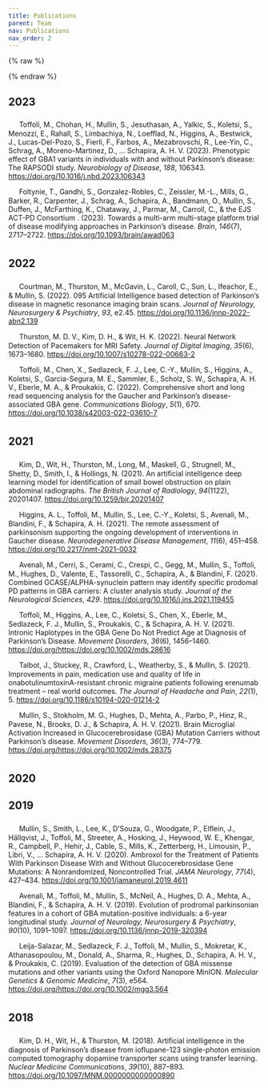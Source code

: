 ```yaml
---
title: Publications
parent: Team
nav: Publications
nav_order: 2
---
```

{% raw %}
<style>
/* FA book icon */
div.csl-entry::before { font-family: FontAwesome; content: '\f02d  '; }
div.csl-entry { text-indent: 0.5em; padding: 0.5em 0; }
</style>

{% endraw %}


<style>
/* FA book icon */
div.csl-entry::before { font-family: FontAwesome; content: '\f02d  '; }
div.csl-entry { text-indent: 0.5em; padding: 0.5em 0; }
</style>



## 2023
<div class="csl-bib-body">
  <div data-csl-entry-id="TOFFOLI2023106343" class="csl-entry">Toffoli, M., Chohan, H., Mullin, S., Jesuthasan, A., Yalkic, S., Koletsi, S., Menozzi, E., Rahall, S., Limbachiya, N., Loefflad, N., Higgins, A., Bestwick, J., Lucas-Del-Pozo, S., Fierli, F., Farbos, A., Mezabrovschi, R., Lee-Yin, C., Schrag, A., Moreno-Martinez, D., … Schapira, A. H. V. (2023). Phenotypic effect of GBA1 variants in individuals with and without Parkinson’s disease: The RAPSODI study. <i>Neurobiology of Disease</i>, <i>188</i>, 106343. <a
href="https://doi.org/https://doi.org/10.1016/j.nbd.2023.106343">https://doi.org/10.1016/j.nbd.2023.106343</a></div>
</div>

<div class="csl-bib-body">
  <div data-csl-entry-id="10.1093/brain/awad063" class="csl-entry">Foltynie, T., Gandhi, S., Gonzalez-Robles, C., Zeissler, M.-L., Mills, G., Barker, R., Carpenter, J., Schrag, A., Schapira, A., Bandmann, O., Mullin, S., Duffen, J., McFarthing, K., Chataway, J., Parmar, M., Carroll, C., &#38; the EJS ACT-PD Consortium . (2023). Towards a multi-arm multi-stage platform trial of disease modifying approaches in Parkinson’s disease. <i>Brain</i>, <i>146</i>(7), 2717–2722. <a href="https://doi.org/10.1093/brain/awad063">https://doi.org/10.1093/brain/awad063</a></div>
</div>

## 2022
<div class="csl-bib-body">
<div data-csl-entry-id="article" class="csl-entry">Courtman, M., Thurston, M.,
McGavin, L., Caroll, C., Sun, L., Ifeachor, E., &#38; Mullin, S. (2022). 095
Artificial Intelligence based detection of Parkinson’s disease in magnetic
resonance imaging brain scans. <i>Journal of Neurology, Neurosurgery &#38;
Psychiatry</i>, <i>93</i>, e2.45. <a
href="https://doi.org/10.1136/jnnp-2022-abn2.139">https://doi.org/10.1136/jnnp-2022-abn2.139</a></div>
</div>


<div class="csl-bib-body">
<div data-csl-entry-id="thurston_neural_2022" class="csl-entry">Thurston, M. D.
V., Kim, D. H., &#38; Wit, H. K. (2022). Neural Network Detection of Pacemakers
for MRI Safety. <i>Journal of Digital Imaging</i>, <i>35</i>(6), 1673–1680. <a
href="https://doi.org/10.1007/s10278-022-00663-2">https://doi.org/10.1007/s10278-022-00663-2</a></div>
</div>


<div class="csl-bib-body">
  <div data-csl-entry-id="Toffoli2022" class="csl-entry">Toffoli, M., Chen, X., Sedlazeck, F. J., Lee, C.-Y., Mullin, S., Higgins, A., Koletsi, S., Garcia-Segura, M. E., Sammler, E., Scholz, S. W., Schapira, A. H. V., Eberle, M. A., &#38; Proukakis, C. (2022). Comprehensive short and long read sequencing analysis for the Gaucher and Parkinson’s disease-associated GBA gene. <i>Communications Biology</i>, <i>5</i>(1), 670. 
<a href="https://doi.org/10.1038/s42003-022-03610-7">https://doi.org/10.1038/s42003-022-03610-7</a>
</div>
</div>


## 2021
<div class="csl-bib-body">
<div data-csl-entry-id="kim_artificial_2021" class="csl-entry">Kim, D., Wit,
H., Thurston, M., Long, M., Maskell, G., Strugnell, M., Shetty, D., Smith, I.,
&#38; Hollings, N. (2021). An artificial intelligence deep learning model for
identification of small bowel obstruction on plain abdominal radiographs.
<i>The British Journal of Radiology</i>, <i>94</i>(1122), 20201407. <a
href="https://doi.org/10.1259/bjr.20201407">https://doi.org/10.1259/bjr.20201407</a></div>
</div>

<div class="csl-bib-body">
  <div data-csl-entry-id="doi:10.2217/nmt-2021-0032" class="csl-entry">Higgins, A. L., Toffoli, M., Mullin, S., Lee, C.-Y., Koletsi, S., Avenali, M., Blandini, F., &#38; Schapira, A. H. (2021). The remote assessment of parkinsonism supporting the ongoing development of interventions in Gaucher disease. <i>Neurodegenerative Disease Management</i>, <i>11</i>(6), 451–458. <a href="https://doi.org/10.2217/nmt-2021-0032">https://doi.org/10.2217/nmt-2021-0032</a></div>
</div>

<div class="csl-bib-body">
  <div data-csl-entry-id="Avenali2021" class="csl-entry">Avenali, M., Cerri, S., Cerami, C., Crespi, C., Gegg, M., Mullin, S., Toffoli, M., Hughes, D., Valente, E., Tassorelli, C., Schapira, A., &#38; Blandini, F. (2021). Combined GCASE/ALPHA-synuclein pattern may identify specific prodomal PD patterns in GBA carriers: A cluster analysis study. <i>Journal of the Neurological Sciences</i>, <i>429</i>. <a href="https://doi.org/10.1016/j.jns.2021.119455">https://doi.org/10.1016/j.jns.2021.119455</a>
</div>
</div>


<div class="csl-bib-body">
  <div data-csl-entry-id="https://doi.org/10.1002/mds.28616" class="csl-entry">Toffoli, M., Higgins, A., Lee, C., Koletsi, S., Chen, X., Eberle, M., Sedlazeck, F. J., Mullin, S., Proukakis, C., &#38; Schapira, A. H. V. (2021). Intronic Haplotypes in the GBA Gene Do Not Predict Age at Diagnosis of Parkinson’s Disease. <i>Movement Disorders</i>, <i>36</i>(6), 1456–1460. <a href="https://doi.org/https://doi.org/10.1002/mds.28616">https://doi.org/https://doi.org/10.1002/mds.28616</a>
</div>
</div>



<div class="csl-bib-body">
  <div data-csl-entry-id="Talbot2021" class="csl-entry">Talbot, J., Stuckey, R., Crawford, L., Weatherby, S., &#38; Mullin, S. (2021). Improvements in pain, medication use and quality of life in onabotulinumtoxinA-resistant chronic migraine patients following erenumab treatment – real world outcomes. <i>The Journal of Headache and Pain</i>, <i>22</i>(1), 5. <a href="https://doi.org/10.1186/s10194-020-01214-2">https://doi.org/10.1186/s10194-020-01214-2</a></div>
</div>

<div class="csl-bib-body">
  <div data-csl-entry-id="https://doi.org/10.1002/mds.28375" class="csl-entry">Mullin, S., Stokholm, M. G., Hughes, D., Mehta, A., Parbo, P., Hinz, R., Pavese, N., Brooks, D. J., &#38; Schapira, A. H. V. (2021). Brain Microglial Activation Increased in Glucocerebrosidase (GBA) Mutation Carriers without Parkinson’s disease. <i>Movement Disorders</i>, <i>36</i>(3), 774–779. <a href="https://doi.org/https://doi.org/10.1002/mds.28375">https://doi.org/https://doi.org/10.1002/mds.28375</a>
</div>
</div>

## 2020


## 2019

<div class="csl-bib-body">
  <div data-csl-entry-id="10.1001/jamaneurol.2019.4611" class="csl-entry">Mullin, S., Smith, L., Lee, K., D’Souza, G., Woodgate, P., Elflein, J., Hällqvist, J., Toffoli, M., Streeter, A., Hosking, J., Heywood, W. E., Khengar, R., Campbell, P., Hehir, J., Cable, S., Mills, K., Zetterberg, H., Limousin, P., Libri, V., … Schapira, A. H. V. (2020). Ambroxol for the Treatment of Patients With Parkinson Disease With and Without Glucocerebrosidase Gene Mutations: A Nonrandomized, Noncontrolled Trial. <i>JAMA Neurology</i>, <i>77</i>(4), 427–434. <a href="https://doi.org/10.1001/jamaneurol.2019.4611">https://doi.org/10.1001/jamaneurol.2019.4611</a>
</div>
</div>

<div class="csl-bib-body">
  <div data-csl-entry-id="Avenali1091" class="csl-entry">Avenali, M., Toffoli, M., Mullin, S., McNeil, A., Hughes, D. A., Mehta, A., Blandini, F., &#38; Schapira, A. H. V. (2019). Evolution of prodromal parkinsonian features in a cohort of GBA mutation-positive individuals: a 6-year longitudinal study. <i>Journal of Neurology, Neurosurgery &#38; Psychiatry</i>, <i>90</i>(10), 1091–1097. <a href="https://doi.org/10.1136/jnnp-2019-320394">https://doi.org/10.1136/jnnp-2019-320394</a>
</div>
</div>

<div class="csl-bib-body">
  <div data-csl-entry-id="https://doi.org/10.1002/mgg3.564" class="csl-entry">Leija-Salazar, M., Sedlazeck, F. J., Toffoli, M., Mullin, S., Mokretar, K., Athanasopoulou, M., Donald, A., Sharma, R., Hughes, D., Schapira, A. H. V., &#38; Proukakis, C. (2019). Evaluation of the detection of GBA missense mutations and other variants using the Oxford Nanopore MinION. <i>Molecular Genetics &#38; Genomic Medicine</i>, <i>7</i>(3), e564. <a href="https://doi.org/https://doi.org/10.1002/mgg3.564">https://doi.org/https://doi.org/10.1002/mgg3.564</a>
</div>
</div>

## 2018

<div class="csl-bib-body">
<div data-csl-entry-id="kim_artificial_2018" class="csl-entry">Kim, D. H., Wit,
H., &#38; Thurston, M. (2018). Artificial intelligence in the diagnosis of
Parkinson’s disease from ioflupane-123 single-photon emission computed
tomography dopamine transporter scans using transfer learning. <i>Nuclear
Medicine Communications</i>, <i>39</i>(10), 887–893. <a
href="https://doi.org/10.1097/MNM.0000000000000890">https://doi.org/10.1097/MNM.0000000000000890</a></div>
</div>













